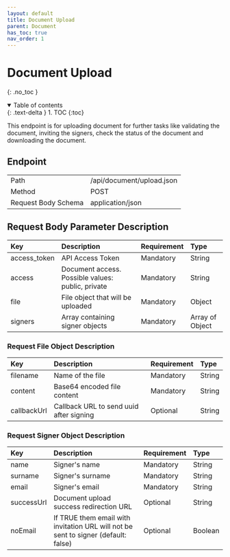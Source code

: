 ```yaml
---
layout: default
title: Document Upload
parent: Document
has_toc: true
nav_order: 1
---
```


# Document Upload
{: .no_toc }

<details open markdown="block">
  <summary>
    Table of contents
  </summary>
  {: .text-delta }
1. TOC
{:toc}
</details>

This endpoint is for uploading document for further tasks like validating the document, inviting the signers, check the status of the document and downloading the document.

## Endpoint

<table>
  <tbody>
    <tr>
      <td>Path</td>
      <td>/api/document/upload.json</td>
    </tr>
    <tr>
      <td>Method</td>
      <td>POST</td>
    </tr>
    <tr>
      <td>Request Body Schema</td>
      <td>application/json</td>
    </tr>
  </tbody>
</table>

## Request Body Parameter Description

| Key          | Description                                       | Requirement | Type            |
| :---         | :---                                              | :---        | :---            |
| access_token | API Access Token                                  | Mandatory   | String          |
| access       | Document access. Possible values: public, private | Mandatory   | String          |
| file         | File object that will be uploaded                 | Mandatory   | Object          |
| signers      | Array containing signer objects                   | Mandatory   | Array of Object |

### Request File Object Description

| Key          | Description                             | Requirement | Type    |
| :---         | :---                                    | :---        | :---    |
| filename     | Name of the file                        | Mandatory   | String  |
| content      | Base64 encoded file content             | Mandatory   | String  |
| callbackUrl  | Callback URL to send uuid after signing | Optional    | String  |

### Request Signer Object Description

| Key        | Description                                                                         | Requirement | Type    |
| :---       | :---                                                                                | :---        | :---    |
| name       | Signer's name                                                                       | Mandatory   | String  |
| surname    | Signer's surname                                                                    | Mandatory   | String  |
| email      | Signer's email                                                                      | Mandatory   | String  |
| successUrl | Document upload success redirection URL                                             | Optional    | String  |
| noEmail    | If TRUE them email with invitation URL will not be sent to signer (default: false)  | Optional    | Boolean |
